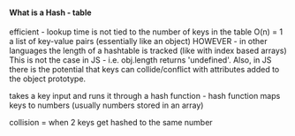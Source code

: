 #### What is a Hash - table
efficient - lookup time is not tied to the number of keys in the table O(n) = 1
a list of key-value pairs (essentially like an object) HOWEVER - in other languages the length of a hashtable is tracked (like with index based arrays) This is not the case in JS - i.e. obj.length returns 'undefined'. Also, in JS there is the potential that keys can collide/conflict with attributes added to the object prototype.

takes a key input and runs it through a hash function - hash function maps keys to numbers (usually numbers stored in an array)

collision = when 2 keys get hashed to the same number
